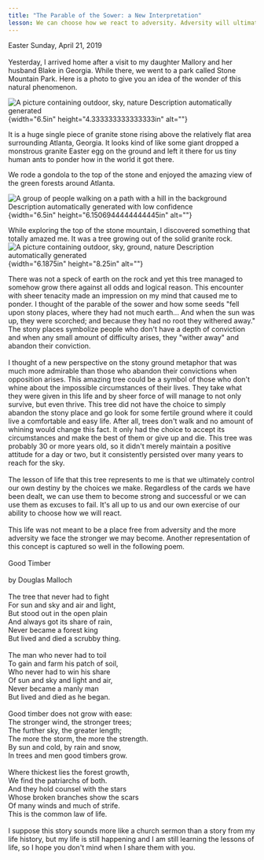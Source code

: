 ```yaml
---
title: "The Parable of the Sower: a New Interpretation"
lesson: We can choose how we react to adversity. Adversity will ultimately make us stronger
---
```


<!-- TODO: image formatting and escape characters -->

Easter Sunday, April 21, 2019\
\
Yesterday, I arrived home after a visit to my daughter Mallory and her
husband Blake in Georgia. While there, we went to a park called Stone
Mountain Park. Here is a photo to give you an idea of the wonder of this
natural phenomenon.

![A picture containing outdoor, sky, nature Description automatically
generated](md/43_The_Parable_of_the_Sower_a_New_Interpretation-media/media/image1.jpeg){width="6.5in"
height="4.333333333333333in" alt=""}

It is a huge single piece of granite stone rising above the relatively
flat area surrounding Atlanta, Georgia. It looks kind of like some giant
dropped a monstrous granite Easter egg on the ground and left it there
for us tiny human ants to ponder how in the world it got there.

We rode a gondola to the top of the stone and enjoyed the amazing view
of the green forests around Atlanta.

![A group of people walking on a path with a hill in the background
Description automatically generated with low
confidence](md/43_The_Parable_of_the_Sower_a_New_Interpretation-media/media/image2.jpeg){width="6.5in"
height="6.1506944444444445in" alt=""}

While exploring the top of the stone mountain, I discovered something
that totally amazed me. It was a tree growing out of the solid granite
rock.![A picture containing outdoor, sky, ground, nature Description
automatically
generated](md/43_The_Parable_of_the_Sower_a_New_Interpretation-media/media/image3.jpeg){width="6.1875in"
height="8.25in" alt=""}

There was not a speck of earth on the rock and yet this tree managed to
somehow grow there against all odds and logical reason. This encounter
with sheer tenacity made an impression on my mind that caused me to
ponder. I thought of the parable of the sower and how some seeds "fell
upon stony places, where they had not much earth... And when the sun was
up, they were scorched; and because they had no root they withered
away." The stony places symbolize people who don't have a depth of
conviction and when any small amount of difficulty arises, they "wither
away" and abandon their conviction.\
\
I thought of a new perspective on the stony ground metaphor that was
much more admirable than those who abandon their convictions when
opposition arises. This amazing tree could be a symbol of those who
don't whine about the impossible circumstances of their lives. They take
what they were given in this life and by sheer force of will manage to
not only survive, but even thrive. This tree did not have the choice to
simply abandon the stony place and go look for some fertile ground where
it could live a comfortable and easy life. After all, trees don't walk
and no amount of whining would change this fact. It only had the choice
to accept its circumstances and make the best of them or give up and
die. This tree was probably 30 or more years old, so it didn't merely
maintain a positive attitude for a day or two, but it consistently
persisted over many years to reach for the sky.\
\
The lesson of life that this tree represents to me is that we ultimately
control our own destiny by the choices we make. Regardless of the cards
we have been dealt, we can use them to become strong and successful or
we can use them as excuses to fail. It's all up to us and our own
exercise of our ability to choose how we will react.\
\
This life was not meant to be a place free from adversity and the more
adversity we face the stronger we may become. Another representation of
this concept is captured so well in the following poem.\
\
Good Timber\
\
by Douglas Malloch\
\
The tree that never had to fight\
For sun and sky and air and light,\
But stood out in the open plain\
And always got its share of rain,\
Never became a forest king\
But lived and died a scrubby thing.\
\
The man who never had to toil\
To gain and farm his patch of soil,\
Who never had to win his share\
Of sun and sky and light and air,\
Never became a manly man\
But lived and died as he began.\
\
Good timber does not grow with ease:\
The stronger wind, the stronger trees;\
The further sky, the greater length;\
The more the storm, the more the strength.\
By sun and cold, by rain and snow,\
In trees and men good timbers grow.\
\
Where thickest lies the forest growth,\
We find the patriarchs of both.\
And they hold counsel with the stars\
Whose broken branches show the scars\
Of many winds and much of strife.\
This is the common law of life.\
\
I suppose this story sounds more like a church sermon than a story from
my life history, but my life is still happening and I am still learning
the lessons of life, so I hope you don't mind when I share them with
you.
